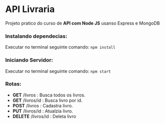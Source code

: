 # API Livraria

Projeto pratico do curso de **API com Node JS** usanso Express e MongoDB

### Instalando dependecias: 

Executar no terminal seguinte comando:
`npm install`

### Iniciando Servidor:

Executar no terminal seguinte comando:
`npm start`

### Rotas:

* **GET** /livros : Busca todos os livros.
* **GET** /livros/id : Busca livro por id.
* **POST** /livros : Cadastra livro.
* **PUT** /livros/id : Atualzia livro.
* **DELETE** /livros/id : Deleta livro